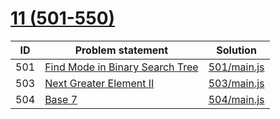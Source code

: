 # [11 (501-550)](https://leetcode.com/problemset/all/#page-11)


| ID  | Problem statement                                                                                 | Solution                   |
|-----|---------------------------------------------------------------------------------------------------|----------------------------|
| 501 | [Find Mode in Binary Search Tree](https://leetcode.com/problems/find-mode-in-binary-search-tree/) | [501/main.js](501/main.js) |
| 503 | [Next Greater Element II](https://leetcode.com/problems/next-greater-element-ii/)                 | [503/main.js](503/main.js) |
| 504 | [Base 7](https://leetcode.com/problems/base-7/)                                                   | [504/main.js](504/main.js) |

